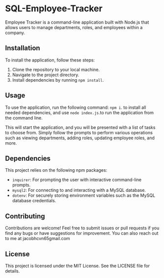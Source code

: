 # SQL-Employee-Tracker

Employee Tracker is a command-line application built with Node.js that allows users to manage departments, roles, and employees within a company.

## Installation

To install the application, follow these steps:

1. Clone the repository to your local machine.
2. Navigate to the project directory.
3. Install dependencies by running `npm install`.

## Usage

To use the application, run the following command: `npm i`. to install all needed dependencies, 
and use `node index.js`.to run the application from the command line. 


This will start the application, and you will be presented with a list of tasks to choose from. Simply follow the prompts to perform various operations such as viewing departments, adding roles, updating employee roles, and more.

## Dependencies

This project relies on the following npm packages:

- `inquirer`: For prompting the user with interactive command-line prompts.
- `mysql2`: For connecting to and interacting with a MySQL database.
- `dotenv`: For securely storing environment variables such as the MySQL database credentials.


## Contributing

Contributions are welcome! Feel free to submit issues or pull requests if you find any bugs or have suggestions for improvement.
You can also reach out to me at jacobhcvn65gmail.com
## License

This project is licensed under the MIT License. See the LICENSE file for details.

